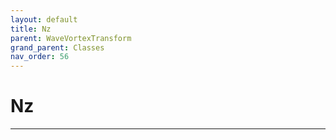 ```yaml
---
layout: default
title: Nz
parent: WaveVortexTransform
grand_parent: Classes
nav_order: 56
---
```


#  Nz




---

